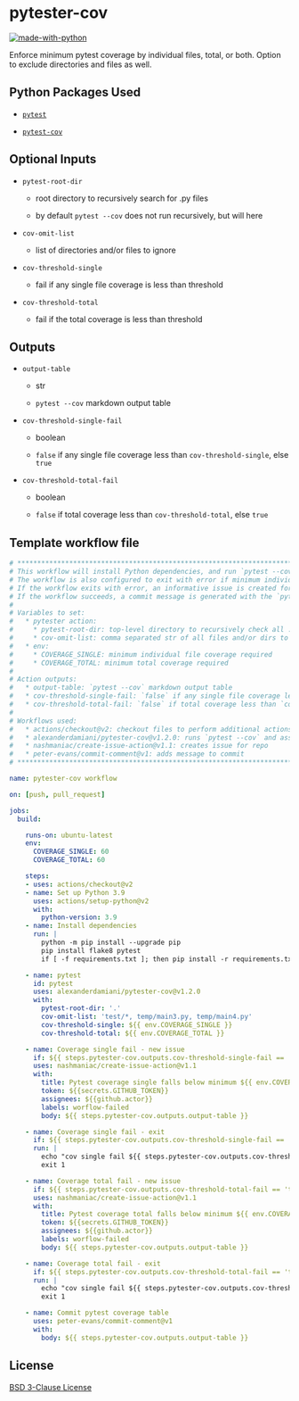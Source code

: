 # pytester-cov

[![made-with-python](https://img.shields.io/badge/Made%20with-Python-1f425f.svg)](https://www.python)

Enforce minimum pytest coverage by individual files, total, or both. Option to exclude directories and files as well.

## Python Packages Used

* [`pytest`](https://pypi.org/project/pytest/)

* [`pytest-cov`](https://pypi.org/project/pytest-cov/)

## Optional Inputs
* `pytest-root-dir`
	* root directory to recursively search for .py files

	* by default `pytest --cov` does not run recursively, but will here

* `cov-omit-list`
	* list of directories and/or files to ignore

* `cov-threshold-single`
	* fail if any single file coverage is less than threshold

* `cov-threshold-total`
	* fail if the total coverage is less than threshold

## Outputs
* `output-table`
	* str

  * `pytest --cov` markdown output table

* `cov-threshold-single-fail`
  * boolean

  * `false` if any single file coverage less than `cov-threshold-single`, else `true`

* `cov-threshold-total-fail`
  * boolean

  * `false` if total coverage less than `cov-threshold-total`, else `true`

## Template workflow file
```yaml
# **************************************************************************************************************** #
# This workflow will install Python dependencies, and run `pytest --cov` on all files recursively from the `pytest-root-dir`
# The workflow is also configured to exit with error if minimum individual file or total pytest coverage minimum not met
# If the workflow exits with error, an informative issue is created for the repo alerting the user
# If the workflow succeeds, a commit message is generated with the `pytest --cov` markdown table
#
# Variables to set:
#   * pytester action:
#     * pytest-root-dir: top-level directory to recursively check all .py files for `pytest --cov`
#     * cov-omit-list: comma separated str of all files and/or dirs to ignore
#   * env:
#     * COVERAGE_SINGLE: minimum individual file coverage required
#     * COVERAGE_TOTAL: minimum total coverage required
#
# Action outputs:
#   * output-table: `pytest --cov` markdown output table
#   * cov-threshold-single-fail: `false` if any single file coverage less than `cov-threshold-single`, else `true`
#   * cov-threshold-total-fail: `false` if total coverage less than `cov-threshold-total`, else `true`
#
# Workflows used:
#   * actions/checkout@v2: checkout files to perform additional actions on
#   * alexanderdamiani/pytester-cov@v1.2.0: runs `pytest --cov` and associated functions
#   * nashmaniac/create-issue-action@v1.1: creates issue for repo
#   * peter-evans/commit-comment@v1: adds message to commit
# **************************************************************************************************************** #

name: pytester-cov workflow

on: [push, pull_request]

jobs:
  build:

    runs-on: ubuntu-latest
    env:
      COVERAGE_SINGLE: 60
      COVERAGE_TOTAL: 60

    steps:
    - uses: actions/checkout@v2
    - name: Set up Python 3.9
      uses: actions/setup-python@v2
      with:
        python-version: 3.9
    - name: Install dependencies
      run: |
        python -m pip install --upgrade pip
        pip install flake8 pytest
        if [ -f requirements.txt ]; then pip install -r requirements.txt; fi

    - name: pytest
      id: pytest
      uses: alexanderdamiani/pytester-cov@v1.2.0
      with:
        pytest-root-dir: '.'
        cov-omit-list: 'test/*, temp/main3.py, temp/main4.py'
        cov-threshold-single: ${{ env.COVERAGE_SINGLE }}
        cov-threshold-total: ${{ env.COVERAGE_TOTAL }}

    - name: Coverage single fail - new issue
      if: ${{ steps.pytester-cov.outputs.cov-threshold-single-fail == 'true' }}
      uses: nashmaniac/create-issue-action@v1.1
      with:
        title: Pytest coverage single falls below minimum ${{ env.COVERAGE_SINGLE }}
        token: ${{secrets.GITHUB_TOKEN}}
        assignees: ${{github.actor}}
        labels: worflow-failed
        body: ${{ steps.pytester-cov.outputs.output-table }}

    - name: Coverage single fail - exit
      if: ${{ steps.pytester-cov.outputs.cov-threshold-single-fail == 'true' }}
      run: |
        echo "cov single fail ${{ steps.pytester-cov.outputs.cov-threshold-single-fail }}"
        exit 1

    - name: Coverage total fail - new issue
      if: ${{ steps.pytester-cov.outputs.cov-threshold-total-fail == 'true' }}
      uses: nashmaniac/create-issue-action@v1.1
      with:
        title: Pytest coverage total falls below minimum ${{ env.COVERAGE_TOTAL }}
        token: ${{secrets.GITHUB_TOKEN}}
        assignees: ${{github.actor}}
        labels: worflow-failed
        body: ${{ steps.pytester-cov.outputs.output-table }}

    - name: Coverage total fail - exit
      if: ${{ steps.pytester-cov.outputs.cov-threshold-total-fail == 'true' }}
      run: |
        echo "cov single fail ${{ steps.pytester-cov.outputs.cov-threshold-total-fail }}"
        exit 1

    - name: Commit pytest coverage table
      uses: peter-evans/commit-comment@v1
      with:
        body: ${{ steps.pytester-cov.outputs.output-table }}
```

## License
[BSD 3-Clause License](https://github.com/alexanderdamiani/pytester-cov/blob/main/LICENSE)

